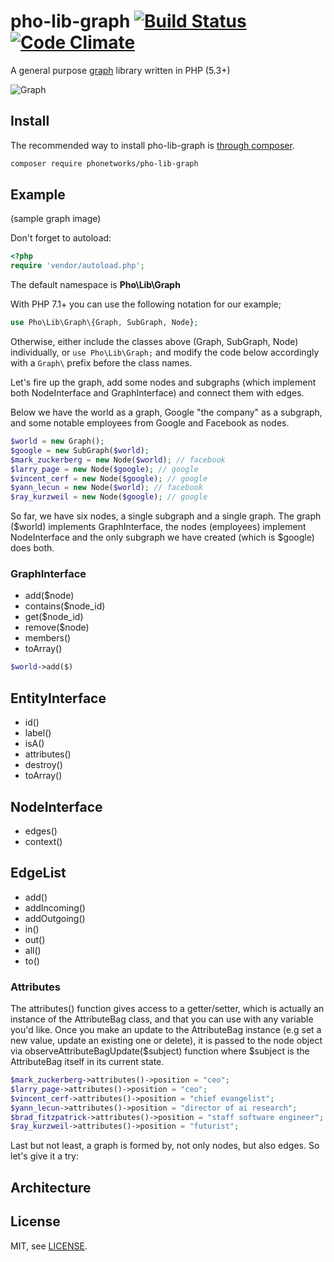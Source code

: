 # pho-lib-graph [![Build Status](https://travis-ci.org/phonetworks/pho-lib-graph.svg?branch=master)](https://travis-ci.org/phonetworks/pho-lib-graph) [![Code Climate](https://img.shields.io/codeclimate/github/phonetworks/pho-lib-graph.svg)](https://codeclimate.com/github/phonetworks/pho-lib-cli)

A general purpose [graph](http://en.wikipedia.org/wiki/Graph_theory) library written in PHP (5.3+)

![Graph](https://github.com/phonetworks/pho-lib-graph/raw/master/.github/socialgraph.gif "A Social Graph example")

## Install

The recommended way to install pho-lib-graph is [through composer](https://getcomposer.org/).

```bash
composer require phonetworks/pho-lib-graph
```

## Example

(sample graph image)

Don't forget to autoload:

```php
<?php
require 'vendor/autoload.php';
```

The default namespace is **Pho\Lib\Graph**

With PHP 7.1+ you can use the following notation for our example;

```php
use Pho\Lib\Graph\{Graph, SubGraph, Node};
```

Otherwise, either include the classes above (Graph, SubGraph, Node) individually, or ```use Pho\Lib\Graph;``` and modify the code below accordingly with a ```Graph\``` prefix before the class names.

Let's fire up the graph, add some nodes and subgraphs (which implement both NodeInterface and GraphInterface) and connect them with edges.

Below we have the world as a graph, Google "the company" as a subgraph, and some notable employees from Google and Facebook as nodes.

```php
$world = new Graph();
$google = new SubGraph($world);
$mark_zuckerberg = new Node($world); // facebook
$larry_page = new Node($google); // google
$vincent_cerf = new Node($google); // google
$yann_lecun = new Node($world); // facebook
$ray_kurzweil = new Node($google); // google
```

So far, we have six nodes, a single subgraph and a single graph. The graph ($world) implements GraphInterface, the nodes (employees) implement NodeInterface and the only subgraph we have created (which is $google) does both. 

### GraphInterface

* add($node)
* contains($node_id)
* get($node_id)
* remove($node)
* members()
* toArray()

```php
$world->add($)
```

## EntityInterface
* id()
* label()
* isA()
* attributes()
* destroy()
* toArray()

## NodeInterface
* edges()
* context()

## EdgeList
* add()
* addIncoming()
* addOutgoing()
* in()
* out()
* all()
* to()

### Attributes

The attributes() function gives access to a getter/setter, which is actually an instance of the AttributeBag class, and that you can use with any variable you'd like. Once you make an update to the AttributeBag instance (e.g set a new value, update an existing one or delete), it is passed to the node object via observeAttributeBagUpdate($subject) function where $subject is the AttributeBag itself in its current state.


```php
$mark_zuckerberg->attributes()->position = "ceo";
$larry_page->attributes()->position = "ceo";
$vincent_cerf->attributes()->position = "chief evangelist";
$yann_lecun->attributes()->position = "director of ai research";
$brad_fitzpatrick->attributes()->position = "staff software engineer";
$ray_kurzweil->attributes()->position = "futurist";
```



Last but not least, a graph is formed by, not only nodes, but also edges. So let's give it a try:

## Architecture

## License

MIT, see [LICENSE](https://github.com/phonetworks/pho-lib-graph/blob/master/LICENSE).


